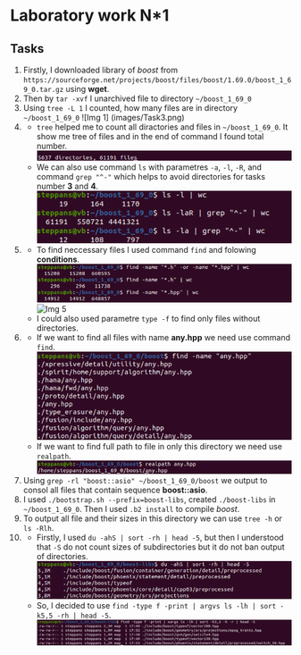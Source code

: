 # Laboratory work N*1
## Tasks
1. Firstly, I downloaded library of *boost* from `https://sourceforge.net/projects/boost/files/boost/1.69.0/boost_1_69_0.tar.gz` using **wget**.
2. Then by `tar -xvf` I unarchived file to directory `~/boost_1_69_0`
3. Using `tree -L 1` I counted, how many files are in directory `~/boost_1_69_0`
![Img 1] (images/Task3.png)
4. - `tree` helped me to count all diractories and files in `~/boost_1_69_0`. It show me tree of files and in the end of command I found total number.
![Img 2](images/Task4.png)
   - We can also use command `ls` with parametres `-a`, `-l`, `-R`, and command `grep "^-"` which helps to avoid directories for tasks number **3** and **4**.
![Img 3](images/Addition_to_3_4.png)
5. - To find neccessary files I used command `find` and folowing **conditions**. 
![Img 4](images/Task5_1.png)
![Img 5](image/Task5_2.png)
   - I could also used parametre `type -f` to find only files without directories.
6. - If we want to find all files with name **any.hpp** we need use command `find`.
![Img 6](images/Task6_1.png)
   - If we want to find full path to file in only this directory we need use `realpath`. 
![Img 7](images/Task6_2.png)
7. Using `grep -rl "boost::asio" ~/boost_1_69_0/boost` we output to consol all files that contain sequence **boost::asio**.
8. I used `./bootstrap.sh --prefix=boost-libs`, created `./boost-libs` in `~/boost_1_69_0`. Then I used `.b2 install` to compile *boost*.
9. To output all file and their sizes in this directory we can use `tree -h` or `ls -Rlh`.
10. - Firstly, I used `du -ahS | sort -rh | head -5`, but then I understood that `-S` do not count sizes of subdirectories but it do not ban output of  directories.
![Img 8](images/Task11_1.png)
    - So, I decided to use `find -type f -print | argvs ls -lh | sort -k5,5 -rh | head -5`.
![Img 9](images/Task11_2.png)  
